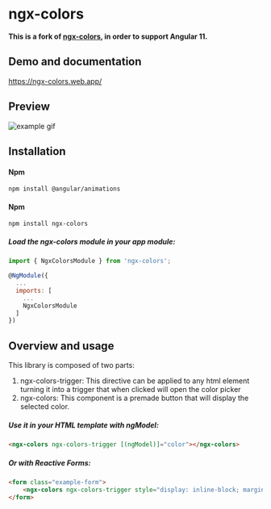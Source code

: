 ngx-colors
==========

**This is a fork of [ngx-colors](https://github.com/KroneCorylus/ngx-colors), in order to support Angular 11.**

## Demo and documentation

https://ngx-colors.web.app/


## Preview

![example gif](https://raw.githubusercontent.com/KroneCorylus/ngx-colors/master/projects/ngx-color-examples/src/assets/img/example-gif.gif)

## Installation

#### Npm
```shel
npm install @angular/animations
```

#### Npm
```shell
npm install ngx-colors
```

##### Load the ngx-colors module in your app module:

```javascript
import { NgxColorsModule } from 'ngx-colors';

@NgModule({
  ...
  imports: [
    ...
    NgxColorsModule
  ]
})
```
## Overview and usage
This library is composed of two parts:
1. ngx-colors-trigger: This directive can be applied to any html element turning it into a trigger that when clicked will open the color picker
2. ngx-colors: This component is a premade button that will display the selected color.

##### Use it in your HTML template with ngModel:

```html
<ngx-colors ngx-colors-trigger [(ngModel)]="color"></ngx-colors>
```
##### Or with Reactive Forms:

```html
<form class="example-form">
    <ngx-colors ngx-colors-trigger style="display: inline-block; margin:5px;" [formControl]="colorFormControl"></ngx-colors>
</form>
```
